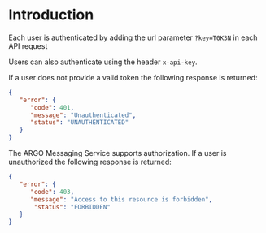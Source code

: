 # Introduction

Each user is authenticated by adding the url parameter `?key=T0K3N` in each API request

Users can also authenticate using the header `x-api-key`.

If a user does not provide a valid token the following response is returned:
```json
{
   "error": {
      "code": 401,
      "message": "Unauthenticated",
      "status": "UNAUTHENTICATED"
   }
}
```
The ARGO Messaging Service supports authorization. If a user is unauthorized the following response is returned:
```json
{
   "error": {
      "code": 403,
      "message": "Access to this resource is forbidden",
       "status": "FORBIDDEN"
   }
}
```
